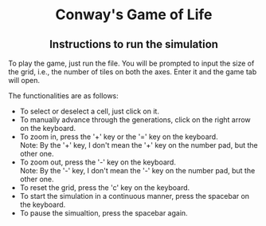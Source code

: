 <div align = "center">

# Conway's Game of Life
## Instructions to run the simulation

</div>

To play the game, just run the file. You will be prompted to input the size of the grid, i.e., the number of tiles on both the axes. Enter it and the game tab will open.

The functionalities are as follows:

* To select or deselect a cell, just click on it.
* To manually advance through the generations, click on the right arrow on the keyboard.
* To zoom in, press the '+' key or the '=' key on the keyboard.  
  Note: By the '+' key, I don't mean the '+' key on the number pad, but the other one.
* To zoom out, press the '-' key on the keyboard.  
  Note: By the '-' key, I don't mean the '-' key on the number pad, but the other one.
* To reset the grid, press the 'c' key on the keyboard.
* To start the simulation in a continuous manner, press the spacebar on the keyboard.
* To pause the simualtion, press the spacebar again.
